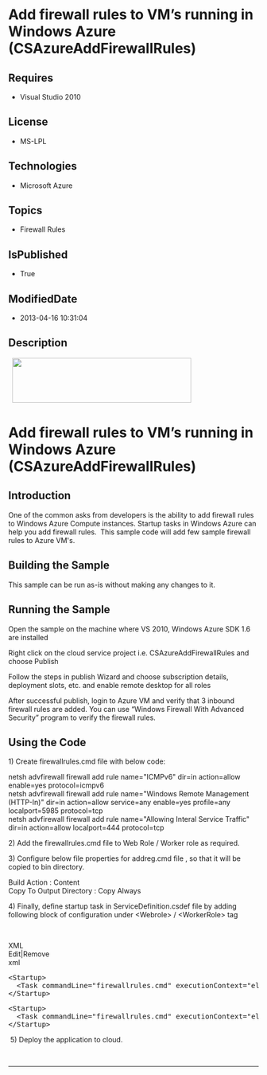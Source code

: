 # Add firewall rules to VM’s running in Windows Azure  (CSAzureAddFirewallRules)
## Requires
* Visual Studio 2010
## License
* MS-LPL
## Technologies
* Microsoft Azure
## Topics
* Firewall Rules
## IsPublished
* True
## ModifiedDate
* 2013-04-16 10:31:04
## Description

<p style="font-family:Courier New">&nbsp;<a href="http://www.microsoft.com/click/services/Redirect2.ashx?CR_CC=200144420" target="_blank"><img id="79969" src="http://i1.code.msdn.s-msft.com/csazurebingmaps-bab92df1/image/file/79969/1/120x90_azure_web_en_us.jpg" alt="" width="360" height="90"></a></p>
<h1>Add firewall rules to VM&rsquo;s running in Windows Azure&nbsp; (CSAzureAddFirewallRules)</h1>
<h2>Introduction</h2>
<p>One of the common asks from developers is the ability to add firewall rules to Windows Azure Compute instances. Startup tasks in Windows Azure can help you add firewall rules.&nbsp; This sample code will add few sample firewall rules to Azure VM's.</p>
<h2>Building the Sample</h2>
<p>This sample can be run as-is without making any changes to it.</p>
<h2>Running the Sample</h2>
<p>Open the sample on the machine where VS 2010, Windows Azure SDK 1.6 are installed</p>
<p>Right click on the cloud service project i.e. CSAzureAddFirewallRules and choose Publish</p>
<p>Follow the steps in publish Wizard and choose subscription details, deployment slots, etc. and enable remote desktop for all roles</p>
<p>After successful publish, login to Azure VM and verify that 3 inbound firewall rules are added. You can use &ldquo;Windows Firewall With Advanced Security&rdquo; program to verify the firewall rules.</p>
<h2>Using the Code</h2>
<p>1) Create firewallrules.cmd file with below code:</p>
<p>netsh advfirewall firewall add rule name=&quot;ICMPv6&quot; dir=in action=allow enable=yes protocol=icmpv6<br>
netsh advfirewall firewall add rule name=&quot;Windows Remote Management (HTTP-In)&quot; dir=in action=allow service=any enable=yes profile=any localport=5985 protocol=tcp<br>
netsh advfirewall firewall add rule name=&quot;Allowing Interal Service Traffic&quot;&nbsp; dir=in action=allow localport=444 protocol=tcp</p>
<p>2) Add the firewallrules.cmd file to Web Role / Worker role as required.</p>
<p>3)&nbsp;Configure below file properties for addreg.cmd file , so that it will be copied to bin directory.</p>
<p>Build Action : Content<br>
Copy To Output Directory : Copy Always</p>
<p>4)&nbsp;Finally, define startup task in ServiceDefinition.csdef file by adding following block of configuration under &lt;Webrole&gt; / &lt;WorkerRole&gt; tag</p>
<p>&nbsp;</p>
<div class="scriptcode">
<div class="pluginEditHolder" pluginCommand="mceScriptCode">
<div class="title"><span>XML</span></div>
<div class="pluginLinkHolder"><span class="pluginEditHolderLink">Edit</span>|<span class="pluginRemoveHolderLink">Remove</span></div>
<span class="hidden">xml</span>
<pre class="hidden">&lt;Startup&gt;
  &lt;Task commandLine=&quot;firewallrules.cmd&quot; executionContext=&quot;elevated&quot; taskType=&quot;simple&quot;&gt;  &lt;/Task&gt;
&lt;/Startup&gt;
</pre>
<div class="preview">
<pre class="xml"><span class="xml__tag_start">&lt;Startup</span><span class="xml__tag_start">&gt;&nbsp;
</span>&nbsp;&nbsp;<span class="xml__tag_start">&lt;Task</span>&nbsp;<span class="xml__attr_name">commandLine</span>=<span class="xml__attr_value">&quot;firewallrules.cmd&quot;</span>&nbsp;<span class="xml__attr_name">executionContext</span>=<span class="xml__attr_value">&quot;elevated&quot;</span>&nbsp;<span class="xml__attr_name">taskType</span>=<span class="xml__attr_value">&quot;simple&quot;</span><span class="xml__tag_start">&gt;&nbsp;</span>&nbsp;<span class="xml__tag_end">&lt;/Task&gt;</span>&nbsp;
<span class="xml__tag_end">&lt;/Startup&gt;</span>&nbsp;
</pre>
</div>
</div>
</div>
<div class="endscriptcode">&nbsp;5) Deploy the application to cloud.</div>
<div class="endscriptcode"></div>
<div class="endscriptcode"></div>
<p>&nbsp;</p>
<hr>
<div><a href="http://go.microsoft.com/?linkid=9759640" style="margin-top:3px"><img src="http://bit.ly/onecodelogo" alt="">
</a></div>

